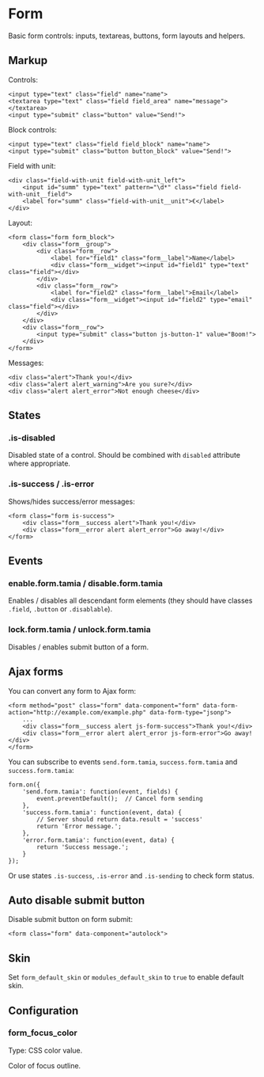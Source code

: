 # Form

Basic form controls: inputs, textareas, buttons, form layouts and helpers.


## Markup

Controls:

	<input type="text" class="field" name="name">
	<textarea type="text" class="field field_area" name="message"></textarea>
	<input type="submit" class="button" value="Send!">

Block controls:

	<input type="text" class="field field_block" name="name">
	<input type="submit" class="button button_block" value="Send!">

Field with unit:

	<div class="field-with-unit field-with-unit_left">
		<input id="summ" type="text" pattern="\d*" class="field field-with-unit__field">
		<label for="summ" class="field-with-unit__unit">€</label>
	</div>

Layout:

	<form class="form form_block">
		<div class="form__group">
			<div class="form__row">
				<label for="field1" class="form__label">Name</label>
				<div class="form__widget"><input id="field1" type="text" class="field"></div>
			</div>
			<div class="form__row">
				<label for="field2" class="form__label">Email</label>
				<div class="form__widget"><input id="field2" type="email" class="field"></div>
			</div>
		</div>
		<div class="form__row">
			<input type="submit" class="button js-button-1" value="Boom!">
		</div>
	</form>

Messages:

	<div class="alert">Thank you!</div>
	<div class="alert alert_warning">Are you sure?</div>
	<div class="alert alert_error">Not enough cheese</div>


## States

### .is-disabled

Disabled state of a control. Should be combined with `disabled` attribute where appropriate.

### .is-success / .is-error

Shows/hides success/error messages:

	<form class="form is-success">
		<div class="form__success alert">Thank you!</div>
		<div class="form__error alert alert_error">Go away!</div>
	</form>


## Events

### enable.form.tamia / disable.form.tamia

Enables / disables all descendant form elements (they should have classes `.field`, `.button` or `.disablable`).

### lock.form.tamia / unlock.form.tamia

Disables / enables submit button of a form.


## Ajax forms

You can convert any form to Ajax form:

	<form method="post" class="form" data-component="form" data-form-action="http://example.com/example.php" data-form-type="jsonp">
		...
		<div class="form__success alert js-form-success">Thank you!</div>
		<div class="form__error alert alert_error js-form-error">Go away!</div>
	</form>

You can subscribe to events `send.form.tamia`, `success.form.tamia` and `success.form.tamia`:

	form.on({
		'send.form.tamia': function(event, fields) {
			event.preventDefault();  // Cancel form sending
		},
		'success.form.tamia': function(event, data) {
			// Server should return data.result = 'success'
			return 'Error message.';
		},
		'error.form.tamia': function(event, data) {
			return 'Success message.';
		}
	});

Or use states `.is-success`, `.is-error` and `.is-sending` to check form status.


## Auto disable submit button

Disable submit button on form submit:

	<form class="form" data-component="autolock">


## Skin

Set `form_default_skin` or `modules_default_skin` to `true` to enable default skin.


## Configuration

### form_focus_color

Type: CSS color value.

Color of focus outline.
